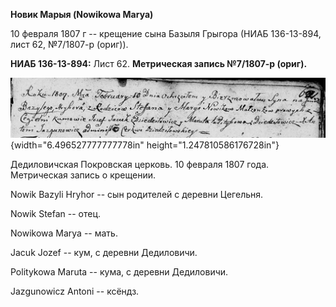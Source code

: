 **Новик Марыя (Nowikowa Marya)**

10 февраля 1807 г -- крещение сына Базыля Грыгора (НИАБ 136-13-894, лист
62, №7/1807-р (ориг)).

**НИАБ 136-13-894:** Лист 62. **Метрическая запись №7/1807-р (ориг).**

![](./media/ee5e05c2c02ee36b0052bd96b2c836a20b627283.png){width="6.496527777777778in"
height="1.247810586176728in"}

Дедиловичская Покровская церковь. 10 февраля 1807 года. Метрическая
запись о крещении.

Nowik Bazyli Hryhor -- сын родителей с деревни Цегельня.

Nowik Stefan -- отец.

Nowikowa Marya -- мать.

Jacuk Jozef -- кум, с деревни Дедиловичи.

Politykowa Maruta -- кума, с деревни Дедиловичи.

Jazgunowicz Antoni -- ксёндз.
